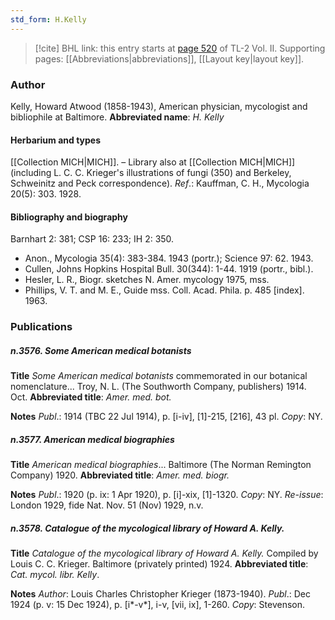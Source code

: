 ```yaml
---
std_form: H.Kelly
---
```


> [!cite] BHL link: this entry starts at [page 520](https://www.biodiversitylibrary.org/page/33068762) of TL-2 Vol. II.
> Supporting pages: [[Abbreviations|abbreviations]], [[Layout key|layout key]].

### Author

Kelly, Howard Atwood (1858-1943), American physician, mycologist and bibliophile at Baltimore. 
**Abbreviated name**: *H. Kelly*

#### Herbarium and types

[[Collection MICH|MICH]]. – Library also at [[Collection MICH|MICH]] (including L. C. C. Krieger's illustrations of fungi (350) and Berkeley, Schweinitz and Peck correspondence).
*Ref*.: Kauffman, C. H., Mycologia 20(5): 303. 1928.

#### Bibliography and biography

Barnhart 2: 381; CSP 16: 233; IH 2: 350.
- Anon., Mycologia 35(4): 383-384. 1943 (portr.); Science 97: 62. 1943.
- Cullen, Johns Hopkins Hospital Bull. 30(344): 1-44. 1919 (portr., bibl.).
- Hesler, L. R., Biogr. sketches N. Amer. mycology 1975, mss.
- Phillips, V. T. and M. E., Guide mss. Coll. Acad. Phila. p. 485 \[index\]. 1963.

### Publications

##### n.3576. Some American medical botanists

**Title**
*Some American medical botanists* commemorated in our botanical nomenclature... Troy, N. L. (The Southworth Company, publishers) 1914. Oct.
**Abbreviated title**: *Amer. med. bot.*

**Notes**
*Publ*.: 1914 (TBC 22 Jul 1914), p. \[i-iv\], \[1\]-215, \[216\], 43 pl. *Copy*: NY.

##### n.3577. American medical biographies

**Title**
*American medical biographies*... Baltimore (The Norman Remington Company) 1920.
**Abbreviated title**: *Amer. med. biogr.*

**Notes**
*Publ*.: 1920 (p. ix: 1 Apr 1920), p. \[i\]-xix, \[1\]-1320. *Copy*: NY.
*Re-issue*: London 1929, fide Nat. Nov. 51 (Nov) 1929, n.v.

##### n.3578. Catalogue of the mycological library of Howard A. Kelly.

**Title**
*Catalogue of the mycological library of Howard A. Kelly.* Compiled by Louis C. C. Krieger. Baltimore (privately printed) 1924.
**Abbreviated title**: *Cat. mycol. libr. Kelly*.

**Notes**
*Author*: Louis Charles Christopher Krieger (1873-1940).
*Publ*.: Dec 1924 (p. v: 15 Dec 1924), p. \[i\*-v\*\], i-v, \[vii, ix\], 1-260. *Copy*: Stevenson.

